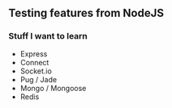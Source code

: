## Testing features from NodeJS

### Stuff I want to learn
* Express
* Connect
* Socket.io
* Pug / Jade
* Mongo / Mongoose
* Redis